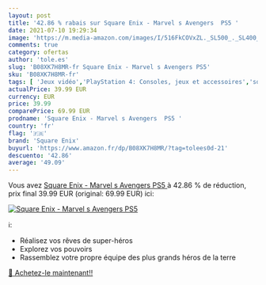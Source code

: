 ```yaml
---
layout: post
title: '42.86 % rabais sur Square Enix - Marvel s Avengers  PS5 '
date: 2021-07-10 19:29:34
image: 'https://m.media-amazon.com/images/I/516FkCOVxZL._SL500_._SL400_.jpg'
comments: true
category: ofertas
author: 'tole.es'
slug: 'B08XK7H8MR-fr Square Enix - Marvel s Avengers PS5'
sku: 'B08XK7H8MR-fr'
tags: [ 'Jeux vidéo','PlayStation 4: Consoles, jeux et accessoires','square enix', ]
actualPrice: 39.99 EUR
currency: EUR
price: 39.99
comparePrice: 69.99 EUR
prodname: 'Square Enix - Marvel s Avengers  PS5 '
country: 'fr'
flag: '🇫🇷'
brand: 'Square Enix'
buyurl: 'https://www.amazon.fr/dp/B08XK7H8MR/?tag=tolees0d-21'
descuento: '42.86'
average: '49.09'
---
```


Vous avez [Square Enix - Marvel s Avengers  PS5 ](https://www.amazon.fr/dp/B08XK7H8MR/?tag=tolees0d-21)  à  42.86 % de réduction, prix final  39.99 EUR (original: 69.99 EUR) ici:

[![Square Enix - Marvel s Avengers  PS5 ](https://m.media-amazon.com/images/I/516FkCOVxZL._SL500_._SL400_.jpg)](https://www.amazon.fr/dp/B08XK7H8MR/?tag=tolees0d-21)

ℹ️:

- Réalisez vos rêves de super-héros
- Explorez vos pouvoirs
- Rassemblez votre propre équipe des plus grands héros de la terre

[🛒 Achetez-le maintenant!!](https://www.amazon.fr/dp/B08XK7H8MR/?tag=tolees0d-21)
